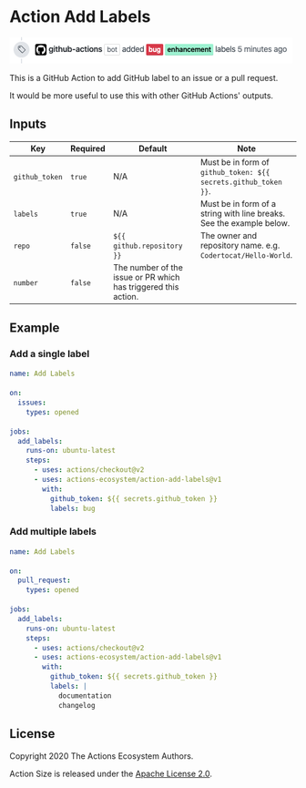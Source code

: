 # Action Add Labels

![screenshot](./docs/assets/screenshot.png)

This is a GitHub Action to add GitHub label to an issue or a pull request.

It would be more useful to use this with other GitHub Actions' outputs.

## Inputs

|      Key       | Required |                            Default                             |                                 Note                                 |
| -------------- | -------- | -------------------------------------------------------------- | -------------------------------------------------------------------- |
| `github_token` | `true`   | N/A                                                            | Must be in form of `github_token: ${{ secrets.github_token }}`.      |
| `labels`       | `true`   | N/A                                                            | Must be in form of a string with line breaks. See the example below. |
| `repo`         | `false`  | `${{ github.repository }}`                                     | The owner and repository name. e.g. `Codertocat/Hello-World`.        |
| `number`       | `false`  | The number of the issue or PR which has triggered this action. |                                                                      |

## Example

### Add a single label

```yaml
name: Add Labels

on:
  issues:
    types: opened

jobs:
  add_labels:
    runs-on: ubuntu-latest
    steps:
      - uses: actions/checkout@v2
      - uses: actions-ecosystem/action-add-labels@v1
        with:
          github_token: ${{ secrets.github_token }}
          labels: bug
```

### Add multiple labels

```yaml
name: Add Labels

on:
  pull_request:
    types: opened

jobs:
  add_labels:
    runs-on: ubuntu-latest
    steps:
      - uses: actions/checkout@v2
      - uses: actions-ecosystem/action-add-labels@v1
        with:
          github_token: ${{ secrets.github_token }}
          labels: |
            documentation
            changelog
```

## License

Copyright 2020 The Actions Ecosystem Authors.

Action Size is released under the [Apache License 2.0](./LICENSE).
